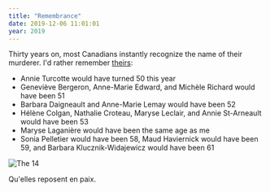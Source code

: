 ```yaml
---
title: "Remembrance"
date: 2019-12-06 11:01:01
year: 2019
---
```


Thirty years on,
most Canadians instantly recognize the name of their murderer.
I'd rather remember <a href="http://en.wikipedia.org/wiki/%C3%89cole_Polytechnique_massacre">theirs</a>:

- Annie Turcotte would have turned 50 this year
- Geneviève Bergeron, Anne-Marie Edward, and Michèle Richard would have been 51
- Barbara Daigneault and Anne-Marie Lemay would have been 52
- Hélène Colgan, Nathalie Croteau, Maryse Leclair, and Annie St-Arneault would have been 53
- Maryse Laganière would have been the same age as me
- Sonia Pelletier would have been 58, Maud Haviernick would have been 59, and Barbara Klucznik-Widajewicz would have been 61

<img src="{{'/files/2016/12/montreal.jpg' | relative_url}}" alt="The 14" />

Qu'elles reposent en paix.
